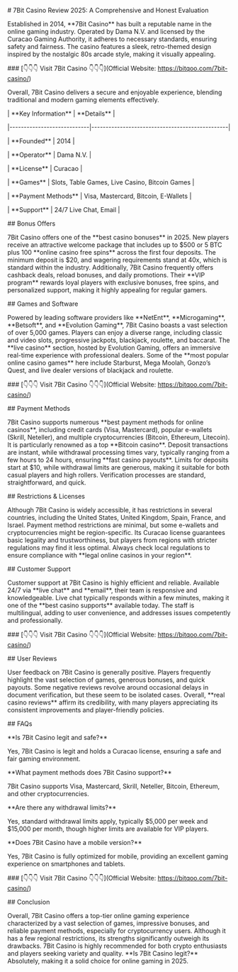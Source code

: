 ﻿\# 7Bit Casino Review 2025: A Comprehensive and Honest Evaluation

Established in 2014, \*\*7Bit Casino\*\* has built a reputable name in the online gaming industry. Operated by Dama N.V. and licensed by the Curacao Gaming Authority, it adheres to necessary standards, ensuring safety and fairness. The casino features a sleek, retro-themed design inspired by the nostalgic 80s arcade style, making it visually appealing.

\### [👇👇👇 Visit 7Bit Casino 👇👇👇](Official Website: https://bitqoo.com/7bit-casino/)

Overall, 7Bit Casino delivers a secure and enjoyable experience, blending traditional and modern gaming elements effectively.

| \*\*Key Information\*\*        | \*\*Details\*\*                                    |

\|----------------------------|------------------------------------------------|

| \*\*Founded\*\*                | 2014                                           |

| \*\*Operator\*\*               | Dama N.V.                                      |

| \*\*License\*\*                | Curacao                                        |

| \*\*Games\*\*                  | Slots, Table Games, Live Casino, Bitcoin Games |

| \*\*Payment Methods\*\*        | Visa, Mastercard, Bitcoin, E-Wallets           |

| \*\*Support\*\*                | 24/7 Live Chat, Email                          |

\## Bonus Offers

7Bit Casino offers one of the \*\*best casino bonuses\*\* in 2025. New players receive an attractive welcome package that includes up to $500 or 5 BTC plus 100 \*\*online casino free spins\*\* across the first four deposits. The minimum deposit is $20, and wagering requirements stand at 40x, which is standard within the industry. Additionally, 7Bit Casino frequently offers cashback deals, reload bonuses, and daily promotions. Their \*\*VIP program\*\* rewards loyal players with exclusive bonuses, free spins, and personalized support, making it highly appealing for regular gamers.

\## Games and Software

Powered by leading software providers like \*\*NetEnt\*\*, \*\*Microgaming\*\*, \*\*Betsoft\*\*, and \*\*Evolution Gaming\*\*, 7Bit Casino boasts a vast selection of over 5,000 games. Players can enjoy a diverse range, including classic and video slots, progressive jackpots, blackjack, roulette, and baccarat. The \*\*live casino\*\* section, hosted by Evolution Gaming, offers an immersive real-time experience with professional dealers. Some of the \*\*most popular online casino games\*\* here include Starburst, Mega Moolah, Gonzo’s Quest, and live dealer versions of blackjack and roulette.

\### [👇👇👇 Visit 7Bit Casino 👇👇👇](Official Website: https://bitqoo.com/7bit-casino/)

\## Payment Methods

7Bit Casino supports numerous \*\*best payment methods for online casinos\*\*, including credit cards (Visa, Mastercard), popular e-wallets (Skrill, Neteller), and multiple cryptocurrencies (Bitcoin, Ethereum, Litecoin). It is particularly renowned as a top \*\*Bitcoin casino\*\*. Deposit transactions are instant, while withdrawal processing times vary, typically ranging from a few hours to 24 hours, ensuring \*\*fast casino payouts\*\*. Limits for deposits start at $10, while withdrawal limits are generous, making it suitable for both casual players and high rollers. Verification processes are standard, straightforward, and quick.

\## Restrictions & Licenses

Although 7Bit Casino is widely accessible, it has restrictions in several countries, including the United States, United Kingdom, Spain, France, and Israel. Payment method restrictions are minimal, but some e-wallets and cryptocurrencies might be region-specific. Its Curacao license guarantees basic legality and trustworthiness, but players from regions with stricter regulations may find it less optimal. Always check local regulations to ensure compliance with \*\*legal online casinos in your region\*\*.

\## Customer Support

Customer support at 7Bit Casino is highly efficient and reliable. Available 24/7 via \*\*live chat\*\* and \*\*email\*\*, their team is responsive and knowledgeable. Live chat typically responds within a few minutes, making it one of the \*\*best casino supports\*\* available today. The staff is multilingual, adding to user convenience, and addresses issues competently and professionally.

\### [👇👇👇 Visit 7Bit Casino 👇👇👇](Official Website: https://bitqoo.com/7bit-casino/)

\## User Reviews

User feedback on 7Bit Casino is generally positive. Players frequently highlight the vast selection of games, generous bonuses, and quick payouts. Some negative reviews revolve around occasional delays in document verification, but these seem to be isolated cases. Overall, \*\*real casino reviews\*\* affirm its credibility, with many players appreciating its consistent improvements and player-friendly policies.

\## FAQs

\*\*Is 7Bit Casino legit and safe?\*\*

Yes, 7Bit Casino is legit and holds a Curacao license, ensuring a safe and fair gaming environment.

\*\*What payment methods does 7Bit Casino support?\*\*

7Bit Casino supports Visa, Mastercard, Skrill, Neteller, Bitcoin, Ethereum, and other cryptocurrencies.

\*\*Are there any withdrawal limits?\*\*

Yes, standard withdrawal limits apply, typically $5,000 per week and $15,000 per month, though higher limits are available for VIP players.

\*\*Does 7Bit Casino have a mobile version?\*\*

Yes, 7Bit Casino is fully optimized for mobile, providing an excellent gaming experience on smartphones and tablets.

\### [👇👇👇 Visit 7Bit Casino 👇👇👇](Official Website: https://bitqoo.com/7bit-casino/)

\## Conclusion

Overall, 7Bit Casino offers a top-tier online gaming experience characterized by a vast selection of games, impressive bonuses, and reliable payment methods, especially for cryptocurrency users. Although it has a few regional restrictions, its strengths significantly outweigh its drawbacks. 7Bit Casino is highly recommended for both crypto enthusiasts and players seeking variety and quality. \*\*Is 7Bit Casino legit?\*\* Absolutely, making it a solid choice for online gaming in 2025.

